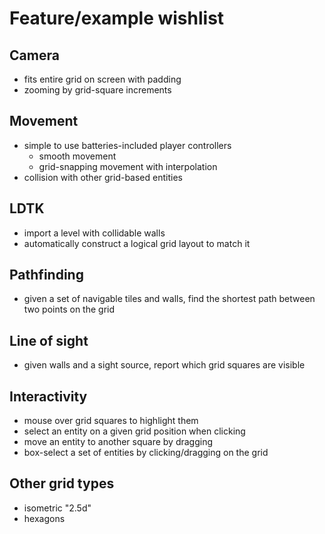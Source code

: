 # Feature/example wishlist

## Camera

- fits entire grid on screen with padding
- zooming by grid-square increments


## Movement

- simple to use batteries-included player controllers
  - smooth movement
  - grid-snapping movement with interpolation
- collision with other grid-based entities


## LDTK

- import a level with collidable walls
- automatically construct a logical grid layout to match it


## Pathfinding

- given a set of navigable tiles and walls, find the shortest path between two points on the grid


## Line of sight

- given walls and a sight source, report which grid squares are visible


## Interactivity

- mouse over grid squares to highlight them
- select an entity on a given grid position when clicking
- move an entity to another square by dragging
- box-select a set of entities by clicking/dragging on the grid


## Other grid types

- isometric "2.5d"
- hexagons